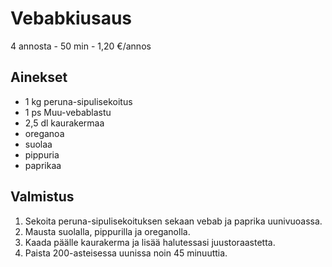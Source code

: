 # Vebabkiusaus
4 annosta - 50 min - 1,20 €/annos

<!--
![Ruokakuva](/.pic/placeholder.png)
-->

## Ainekset
- 1 kg peruna-sipulisekoitus
- 1 ps Muu-vebablastu
- 2,5 dl kaurakermaa
- oreganoa
- suolaa
- pippuria
- paprikaa

## Valmistus
1. Sekoita peruna-sipulisekoituksen sekaan vebab ja paprika uunivuoassa.
2. Mausta suolalla, pippurilla ja oreganolla.
3. Kaada päälle kaurakerma ja lisää halutessasi juustoraastetta.
4. Paista 200-asteisessa uunissa noin 45 minuuttia.
